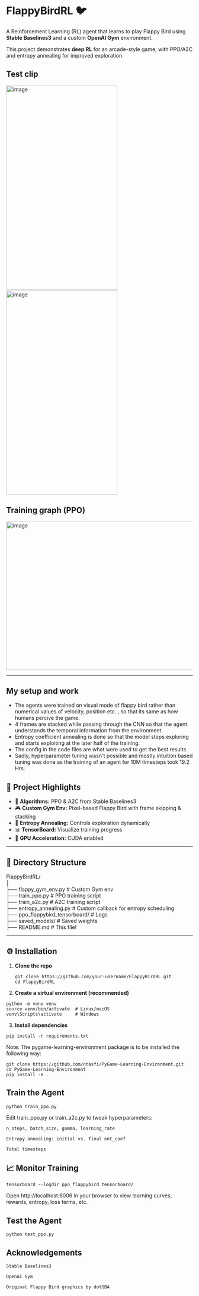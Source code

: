 # FlappyBirdRL 🐦

A Reinforcement Learning (RL) agent that learns to play Flappy Bird using **Stable Baselines3** and a custom **OpenAI Gym** environment.

This project demonstrates **deep RL** for an arcade-style game, with PPO/A2C and entropy annealing for improved exploration.

## Test clip
<img width="300" height="550" alt="image" src="https://github.com/user-attachments/assets/e04a5912-2c25-4208-9413-15cb2a16870b" />&nbsp;&nbsp;&nbsp;&nbsp;&nbsp;&nbsp;&nbsp;&nbsp;
<img width="300" height="550" alt="image" src="https://github.com/user-attachments/assets/ecbbc0bb-6fc8-4d72-b5a2-f7682990d42c" />


## Training graph (PPO)
<img width="600" height="400" alt="image" src="https://github.com/user-attachments/assets/c4bea6b6-2c95-46a0-b44e-0e85ec249aa4" />


---
## My setup and work

- The agents were trained on visual mode of flappy bird rather than numerical values of velocity, position etc.., so that its same as how humans percive the game.  
- 4 frames are stacked while passing through the CNN so that the agent understands the temporal information from the environment.  
- Entropy coefficient annealing is done so that the model stops exploring and starts exploiting at the later half of the training.  
- The config in the code files are what were used to get the best results.  
- Sadly, hyperparameter tuning wasn't possible and mostly intuition based tuning was done as the training of an agent for 10M timesteps took 19.2 Hrs.

## 📌 Project Highlights

- 🧠 **Algorithms:** PPO & A2C from Stable Baselines3
- 🎮 **Custom Gym Env:** Pixel-based Flappy Bird with frame skipping & stacking
- 🔬 **Entropy Annealing:** Controls exploration dynamically
- 📊 **TensorBoard:** Visualize training progress
- 🚀 **GPU Acceleration:** CUDA enabled

---

## 📂 Directory Structure

FlappyBirdRL/  
│  
├── flappy_gym_env.py # Custom Gym env  
├── train_ppo.py # PPO training script  
├── train_a2c.py # A2C training script  
├── entropy_annealing.py # Custom callback for entropy scheduling  
├── ppo_flappybird_tensorboard/ # Logs  
├── saved_models/ # Saved weights  
├── README.md # This file!  



---

## ⚙️ Installation

1. **Clone the repo**
   ```
   git clone https://github.com/your-username/FlappyBirdRL.git
   cd FlappyBirdRL

2. **Create a virtual environment (recommended)**
  ```
  python -m venv venv
  source venv/bin/activate  # Linux/macOS
  venv\Scripts\activate     # Windows
  ```
 
3. **Install dependencies**
  ```
  pip install -r requirements.txt
  ```

Note: The pygame-learning-environment package is to be installed the following way:
  ```
  git clone https://github.com/ntasfi/PyGame-Learning-Environment.git
  cd PyGame-Learning-Environment
  pip install -e .
  ```


## Train the Agent
  ```
  python train_ppo.py
  ```
Edit train_ppo.py or train_a2c.py to tweak hyperparameters:

    n_steps, batch_size, gamma, learning_rate

    Entropy annealing: initial vs. final ent_coef

    Total timesteps

## 📈 Monitor Training
  ```
  tensorboard --logdir ppo_flappybird_tensorboard/
  ```

Open http://localhost:6006 in your browser to view learning curves, rewards, entropy, loss terms, etc.

## Test the Agent
  ```
  python test_ppo.py
  ```

## Acknowledgements

    Stable Baselines3

    OpenAI Gym

    Original Flappy Bird graphics by dotGBA
